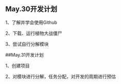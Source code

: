 ## May.30开发计划

1、了解并学会使用Github

2、下载、运行植物大战僵尸

3、尝试自行分解模块



##May.31开发计划

1、创建项目

2、对模块进行分解，任务分配，对开发的周期进行预估